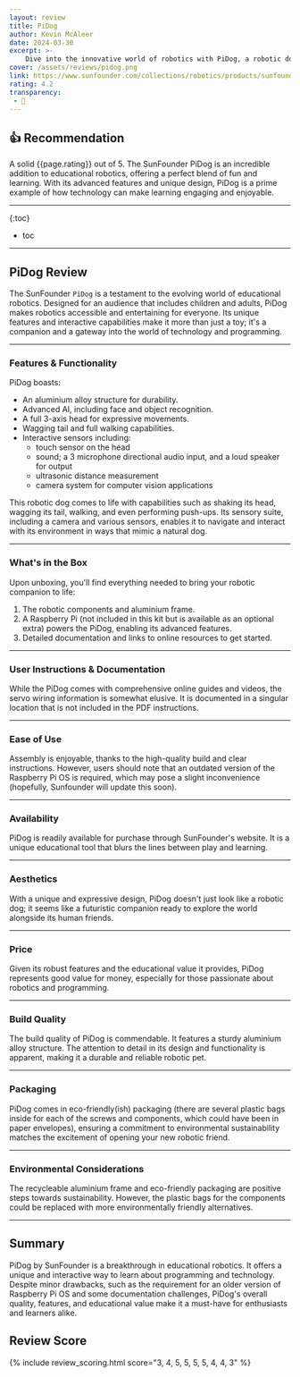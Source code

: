 ```yaml
---
layout: review
title: PiDog
author: Kevin McAleer
date: 2024-03-30
excerpt: >-
    Dive into the innovative world of robotics with PiDog, a robotic dog that combines fun, education, and advanced technology into a unique learning experience. Perfect for hobbyists and learners of all ages!
cover: /assets/reviews/pidog.png
link: https://www.sunfounder.com/collections/robotics/products/sunfounder-pidog-robot-dog-kit-for-raspberry-pi?variant=44489851404523
rating: 4.2
transparency: 
 - 🎁
---
```


## 👍 Recommendation

A solid {{page.rating}} out of 5. The SunFounder PiDog is an incredible addition to educational robotics, offering a perfect blend of fun and learning. With its advanced features and unique design, PiDog is a prime example of how technology can make learning engaging and enjoyable.

---

{:toc}
* toc

---

## PiDog Review

The SunFounder `PiDog` is a testament to the evolving world of educational robotics. Designed for an audience that includes children and adults, PiDog makes robotics accessible and entertaining for everyone. Its unique features and interactive capabilities make it more than just a toy; it's a companion and a gateway into the world of technology and programming.

---

### Features & Functionality

PiDog boasts:

* An aluminium alloy structure for durability.
* Advanced AI, including face and object recognition.
* A full 3-axis head for expressive movements.
* Wagging tail and full walking capabilities.
* Interactive sensors including:
    * touch sensor on the head
    * sound; a 3 microphone directional audio input, and a loud speaker for output
    * ultrasonic distance measurement
    * camera system for computer vision applications

This robotic dog comes to life with capabilities such as shaking its head, wagging its tail, walking, and even performing push-ups. Its sensory suite, including a camera and various sensors, enables it to navigate and interact with its environment in ways that mimic a natural dog.

---

### What's in the Box

Upon unboxing, you'll find everything needed to bring your robotic companion to life:

1. The robotic components and aluminium frame.
1. A Raspberry Pi (not included in this kit but is available as an optional extra) powers the PiDog, enabling its advanced features.
1. Detailed documentation and links to online resources to get started.

---

### User Instructions & Documentation

While the PiDog comes with comprehensive online guides and videos, the servo wiring information is somewhat elusive. It is documented in a singular location that is not included in the PDF instructions.

---

### Ease of Use

Assembly is enjoyable, thanks to the high-quality build and clear instructions. However, users should note that an outdated version of the Raspberry Pi OS is required, which may pose a slight inconvenience (hopefully, Sunfounder will update this soon).

---

### Availability

PiDog is readily available for purchase through SunFounder's website. It is a unique educational tool that blurs the lines between play and learning.

---

### Aesthetics

With a unique and expressive design, PiDog doesn't just look like a robotic dog; it seems like a futuristic companion ready to explore the world alongside its human friends.

---

### Price

Given its robust features and the educational value it provides, PiDog represents good value for money, especially for those passionate about robotics and programming.

---

### Build Quality

The build quality of PiDog is commendable. It features a sturdy aluminium alloy structure. The attention to detail in its design and functionality is apparent, making it a durable and reliable robotic pet.

---

### Packaging

PiDog comes in eco-friendly(ish) packaging (there are several plastic bags inside for each of the screws and components, which could have been in paper envelopes), ensuring a commitment to environmental sustainability matches the excitement of opening your new robotic friend.

---

### Environmental Considerations

The recycleable aluminium frame and eco-friendly packaging are positive steps towards sustainability. However, the plastic bags for the components could be replaced with more environmentally friendly alternatives.

---

## Summary

PiDog by SunFounder is a breakthrough in educational robotics. It offers a unique and interactive way to learn about programming and technology. Despite minor drawbacks, such as the requirement for an older version of Raspberry Pi OS and some documentation challenges, PiDog's overall quality, features, and educational value make it a must-have for enthusiasts and learners alike.

## Review Score

{% include review_scoring.html score="3, 4, 5, 5, 5, 5, 4, 4, 3" %}
